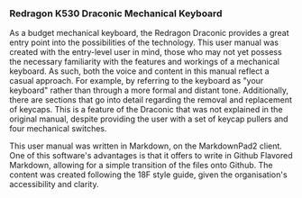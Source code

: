 ### Redragon K530 Draconic Mechanical Keyboard ###
 
 
 
As a budget mechanical keyboard, the Redragon Draconic provides a great entry point into the possibilities of the technology. This user manual was created with the entry-level user in mind, those who may not yet possess the necessary familiarity with the features and workings of a mechanical keyboard. As such, both the voice and content in this manual reflect a casual approach. For example, by referring to the keyboard as "your keyboard" rather than through a more formal and distant tone. Additionally, there are sections that go into detail regarding the removal and replacement of keycaps. This is a feature of the Draconic that was not explained in the original manual, despite providing the user with a set of keycap pullers and four mechanical switches. 

This user manual was written in Markdown, on the MarkdownPad2 client. One of this software's advantages is that it offers to write in Github Flavored Markdown, allowing for a simple transition of the files onto Github. The content was created following the 18F style guide, given the organisation's accessibility and clarity.
